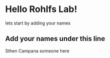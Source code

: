 # Hello Rohlfs Lab!
lets start by adding your names

## Add your names under this line
Sthen Campana
someone here

